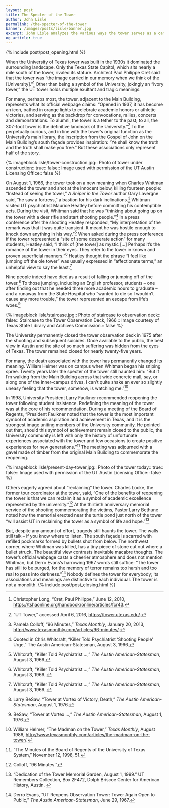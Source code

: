 ```yaml
---
layout: post
title: The Specter of the Tower
author: John Lisle
permalink: /the-specter-of-the-tower
banner: /images/posts/lisle/banner.jpg
excerpt: John Lisle analyzes the various ways the tower serves as a campus symbol.
og_article: true
---
```

{% include post/post_opening.html %}

When the University of Texas tower was built in the 1930s it dominated the surrounding landscape. Only the Texas State Capitol, which sits nearly a mile south of the tower, rivaled its stature. Architect Paul Philippe Cret said that the tower was “the image carried in our memory when we think of the [University].”[^1] Other than being a symbol of the University, jokingly an “ivory tower,” the UT tower holds multiple exultant and tragic meanings.

For many, perhaps most, the tower, adjacent to the Main Building, represents what its official webpage claims: “Opened in 1937, it has become an icon, bathed in orange lights to celebrate academic honors or athletic victories, and serving as the backdrop for convocations, rallies, concerts and demonstrations. To alumni, the tower is a tether to the past; to all, the 307-foot tower is the definitive landmark of the University.”[^2] To the perpetually curious, and in line with the tower’s original function as the University’s main library, the inscription from the Gospel of John on the Main Building’s south façade provides inspiration: “Ye shall know the truth and the truth shall make you free.” But these associations only represent half of the story.

{% imageblock lisle/tower-construction.jpg::
              Photo of tower under construction::
              true::
              false::
              Image used with permission of the UT Austin Licensing Office::
              false %}

On August 1, 1966, the tower took on a new meaning when Charles Whitman ascended the tower and shot at the innocent below, killing fourteen people: “Instead of seeing the tower,” _A Sniper in the Tower_ author Gary Lavergne said, “he saw a fortress,” a bastion for his dark inclinations.[^3] Whitman visited UT psychiatrist Maurice Heatley before committing his contemptible acts. During the visit, Whitman said that he was “thinking about going up on the tower with a deer rifle and start shooting people.”[^4] In a press conference after the shooting Heatley responded, “My interpretation of the remark was that it was quite transient. It meant he was hostile enough to knock down anything in his way.”[^5] When asked during the press conference if the tower represented a “site of some desperate action” for many students, Heatley said, “I think of [the tower] as mystic […] Perhaps it’s the romance of the tower in their eyes. They refer to the tower in known and proven superficial manners.”[^6] Heatley thought the phrase “I feel like jumping off the ole tower” was usually expressed in “affectionate terms,” an unhelpful view to say the least.[^7]

Nine people indeed have died as a result of falling or jumping off of the tower.[^8] To those jumping, including an English professor, students – one after finding out that he needed three more academic hours to graduate – and a runaway from the State Hospital who “wanted to die so I wouldn’t cause any more trouble,” the tower represented an escape from life’s woes.[^9]

{% imageblock lisle/staircase.jpg::
              Photo of staircase to observation deck::
              false::
              Staircase to the Tower Observation Deck, 1966.::
              Image courtesy of Texas State Library and Archives Commission.::
              false %}

The University permanently closed the tower observation deck in 1975 after the shooting and subsequent suicides. Once available to the public, the best view in Austin and the site of so much suffering was hidden from the eyes of Texas. The tower remained closed for nearly twenty-five years.

For many, the death associated with the tower has permanently changed its meaning. William Helmer was on campus when Whitman began his sniping spree. Twenty years later the specter of the tower still haunted him: “But if I’m walking from the Main Building across that wide concrete mall, say, or along one of the inner-campus drives, I can’t quite shake an ever so slightly uneasy feeling that the tower, somehow, is watching me.”[^10]

In 1998, University President Larry Faulkner recommended reopening the tower following student insistence. Redefining the meaning of the tower was at the core of his recommendation. During a meeting of the Board of Regents, “President Faulkner noted that the tower is the most important symbol of academic aspiration and achievement in Texas, and it is the strongest image uniting members of the University community. He pointed out that, should this symbol of achievement remain closed to the public, the University community is left with only the history of unfortunate experiences associated with the tower and few occasions to create positive experiences for new generations.”[^11] The meeting was adjourned with a gavel made of timber from the original Main Building to commemorate the reopening.

{% imageblock lisle/present-day-tower.jpg::
              Photo of the tower today::
              true::
              false::
              Image used with permission of the UT Austin Licensing Office::
              false %}

Others eagerly agreed about “reclaiming” the tower. Charles Locke, the former tour coordinator at the tower, said, “One of the benefits of reopening the tower is that we can reclaim it as a symbol of academic excellence represented by the university.”[^12] At the thirtieth anniversary memorial service of the shooting commemorating the victims, Pastor Larry Bethune noted how the memorial erected near the turtle pond just north of the tower “will assist UT in reclaiming the tower as a symbol of life and hope.”[^13]

But, despite any amount of effort, tragedy still haunts the tower. The walls still talk – if you know where to listen. The south façade is scarred with refilled pockmarks formed by bullets shot from below. The northwest corner, where Whitman was killed, has a tiny piece of stone cut out where a bullet struck. The beautiful view contrasts inevitable macabre thoughts. The tower’s official webpage casts a cheerier atmosphere and does not mention Whitman, but Derro Evans’s harrowing 1967 words still suffice: “The tower has still to be purged, for the memory of terror remains too harsh and too real to pass into darkness.”[^14] Nobody defines the tower for everybody; its associations and meanings are distinctive to each individual. The tower is not a monolith.
{% include post/post_closing.html %}

[^1]: Christopher Long, “Cret, Paul Philippe,” June 12, 2010, <https://tshaonline.org/handbook/online/articles/fcr43>.

[^2]: “UT Tower,” accessed April 6, 2016, <https://tower.utexas.edu/>.

[^3]: Pamela Colloff, “96 Minutes,” _Texas Monthly_, January 20, 2013, <http://www.texasmonthly.com/articles/96-minutes/>.

[^4]: Quoted in Chris Whitcraft, “Killer Told Psychiatrist ‘Shooting People’ Urge,” The Austin American-Statesman, August 3, 1966.

[^5]: Whitcraft, “Killer Told Psychiatrist …,” _The Austin American-Statesman_, August 3, 1966.

[^6]: Whitcraft, “Killer Told Psychiatrist …,” _The Austin American-Statesman_, August 3, 1966..

[^7]: Whitcraft, “Killer Told Psychiatrist …,” _The Austin American-Statesman_, August 3, 1966..

[^8]: Larry BeSaw, “Tower at Vortex of Victory, Death,” _The Austin American-Statesman_, August 1, 1976.

[^9]: BeSaw, “Tower at Vortex …,” _The Austin American-Statesman_, August 1, 1976.

[^10]: William Helmer, “The Madman on the Tower,” _Texas Monthly_, August 1986, <http://www.texasmonthly.com/articles/the-madman-on-the-tower/>.

[^11]: “The Minutes of the Board of Regents of the University of Texas System,” November 12, 1998, 51.

[^12]: Colloff, “96 Minutes.”

[^13]: “Dedication of the Tower Memorial Garden, August 1, 1999.” UT Remembers Collection, Box 2F472, Dolph Briscoe Center for American History, Austin. 

[^14]: Derro Evans, “UT Reopens Observation Tower: Tower Again Open to Public,” _The Austin American-Statesman_, June 29, 1967.
